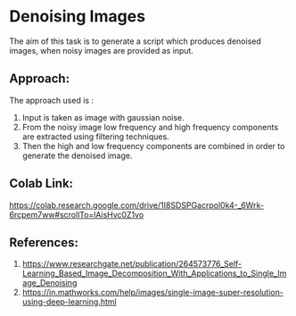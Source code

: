 # Denoising Images
The aim of this task is to generate a script which produces denoised images, when noisy images are provided as input.

  ## Approach:
  The approach used is :
  1. Input is taken as image with gaussian noise.
  2. From the noisy image low frequency and high frequency components are extracted using filtering techniques.
  3. Then the high and low frequency components are combined in order to generate the denoised image.
  
  ## Colab Link:
  https://colab.research.google.com/drive/1I8SDSPGacrpol0k4-_6Wrk-6rcpem7ww#scrollTo=lAisHvc0Z1vo
  
  ## References:
  1. https://www.researchgate.net/publication/264573776_Self-Learning_Based_Image_Decomposition_With_Applications_to_Single_Image_Denoising
  2. https://in.mathworks.com/help/images/single-image-super-resolution-using-deep-learning.html
  

  
  
  
